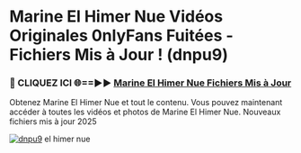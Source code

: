 # Marine El Himer Nue Vidéos Originales 0nlyFans Fuitées - Fichiers Mis à Jour ! (dnpu9)

<h3>🔴 CLIQUEZ ICI 🌐==►► <a href="https://tinyurl.com/2pmr4ezf" rel="nofollow">Marine El Himer Nue Fichiers Mis à Jour</a></h3>

Obtenez Marine El Himer Nue et tout le contenu. Vous pouvez maintenant accéder à toutes les vidéos et photos de Marine El Himer Nue. Nouveaux fichiers mis à jour 2025

[![dnpu9](https://i.imgur.com/6SNvagu.gif)](https://tinyurl.com/2pmr4ezf)
el himer nue